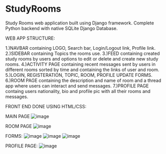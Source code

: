 ﻿# StudyRooms

 Study Rooms web application built using Django framework. 
 Complete Python backend with native SQLite Django Database.

 WEB APP STRUCTURE:

 1.)NAVBAR containing LOGO, Search bar, Login/Logout link, Profile link.
 2.)SIDEBAR containing Topics the rooms use.
 3.)FEED containing created study rooms by users and options to edit or delete and create new study rooms.
 4.)ACTIVITY PAGE containing recent messages sent by users in different rooms sorted by time and containing the links of user and room.
 5.)LOGIN, REGISTERATION, TOPIC, ROOM, PROFILE UPDATE FORMS.
 6.)ROOM PAGE containing the description and name of room and a thread app where users can interact and send messages.
 7.)PROFILE PAGE containg users nationality, bio and profile pic with all their rooms and messages.

 FRONT END DONE USING HTML/CSS:

 MAIN PAGE
 ![image](https://github.com/theofficialvedantjoshi/StudyRooms/assets/76871277/445ecd81-93f1-441f-b459-18920056894f)

 ROOM PAGE
 ![image](https://github.com/theofficialvedantjoshi/StudyRooms/assets/76871277/122b6c6e-42c4-403d-9667-fa8271ba42d4)

 FORMS:
 ![image](https://github.com/theofficialvedantjoshi/StudyRooms/assets/76871277/13da2d3c-fa80-4388-a249-64f2827189f9)
 ![image](https://github.com/theofficialvedantjoshi/StudyRooms/assets/76871277/13fe3555-6e6c-4ccf-80cc-eefea25eb478)
 ![image](https://github.com/theofficialvedantjoshi/StudyRooms/assets/76871277/a3dbf2f7-53d9-4677-a123-b671ef2dfabd)

 PROFILE PAGE:
 ![image](https://github.com/theofficialvedantjoshi/StudyRooms/assets/76871277/13cff3a8-6a4d-499e-9491-2d5fb740b05f)






